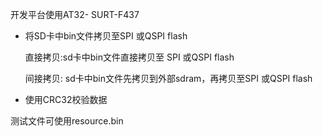 开发平台使用AT32- SURT-F437

- 将SD卡中bin文件拷贝至SPI 或QSPI  flash 

  直接拷贝:sd卡中bin文件直接拷贝至 SPI 或QSPI  flash 

  间接拷贝: sd卡中bin文件先拷贝到外部sdram，再拷贝至SPI 或QSPI  flash 

- 使用CRC32校验数据

测试文件可使用resource.bin